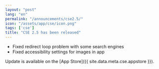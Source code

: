 ```yaml
---
layout: "post"
lang: "en"
permalink: "/announcements/cse2.5/"
icon: "/assets/app/cse/icon.png"
tags: ['cse']
title: "CSE 2.5 has been released"
---
```


- Fixed redirect loop problem with some search engines
- Fixed accessibility settings for images in app

Update is available on the [App Store]({{ site.data.meta.cse.appstore }}).

